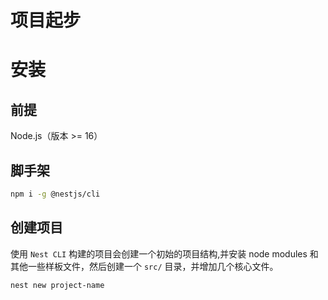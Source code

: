 # 项目起步

# 安装

## 前提

 Node.js（版本 >= 16）

## 脚手架

```bash
npm i -g @nestjs/cli
```

## 创建项目

使用 `Nest CLI` 构建的项目会创建一个初始的项目结构,并安装 node modules 和其他一些样板文件，然后创建一个 `src/` 目录，并增加几个核心文件。

```bash
nest new project-name
```

